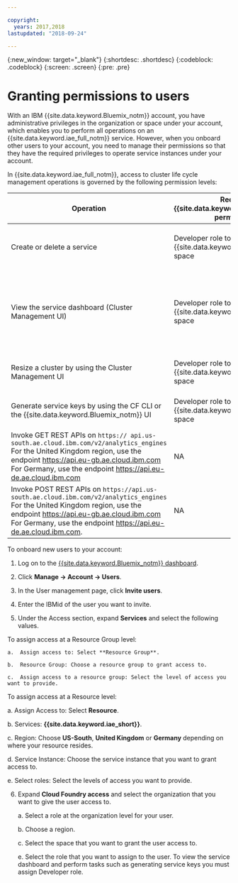 ```yaml
---

copyright:
  years: 2017,2018
lastupdated: "2018-09-24"

---
```


<!-- Attribute definitions -->
{:new_window: target="_blank"}
{:shortdesc: .shortdesc}
{:codeblock: .codeblock}
{:screen: .screen}
{:pre: .pre}

# Granting permissions to users

With an IBM {{site.data.keyword.Bluemix_notm}} account, you have administrative privileges in the organization or space under your account, which enables you to perform all operations on an {{site.data.keyword.iae_full_notm}} service. However, when you onboard other users to your account, you need to manage their permissions so that they have the required privileges to operate service instances under your account.

In {{site.data.keyword.iae_full_notm}}, access to cluster life cycle management operations is governed by the following permission levels:

| Operation | Required {{site.data.keyword.Bluemix_notm}} permissions | Required IAM permissions |
|-----------|------------------------------|--------------------------|
| Create or delete a service | Developer role to the {{site.data.keyword.Bluemix_notm}} space | Editor and above to your Resource Group |
| View the service dashboard (Cluster Management UI) | Developer role to the {{site.data.keyword.Bluemix_notm}} space | Viewer and above to your Resource Group and Reader, or above to the service instance |
| Resize a cluster by using the Cluster Management UI | Developer role to the {{site.data.keyword.Bluemix_notm}} space | Editor and above to the service instance |
| Generate service keys by using the CF CLI or the {{site.data.keyword.Bluemix_notm}} UI | Developer role to the {{site.data.keyword.Bluemix_notm}} space | Editor or above to the service instance |
| Invoke  GET REST APIs on `https:// api.us-south.ae.cloud.ibm.com/v2/analytics_engines` <br>  For the United Kingdom region, use the endpoint https://api.eu-gb.ae.cloud.ibm.com <br> For Germany, use the endpoint https://api.eu-de.ae.cloud.ibm.com | NA | Reader and above |
| Invoke POST  REST APIs on `https://api.us-south.ae.cloud.ibm.com/v2/analytics_engines` <br>  For the United Kingdom region, use the endpoint https://api.eu-gb.ae.cloud.ibm.com <br> For Germany, use the endpoint https://api.eu-de.ae.cloud.ibm.com.  | NA | Writer and above |

To onboard new users to your account:

1.	Log on to the [{{site.data.keyword.Bluemix_notm}} dashboard](https://console.bluemix.net).

2.	Click **Manage -> Account -> Users**.

3.	In the User management page, click **Invite users**.

4.	Enter the IBMid of the user you want to invite.

5.	Under the Access section, expand **Services** and select the following values.

 To assign access at a Resource Group level:

	a.	Assign access to: Select **Resource Group**.

	b.	Resource Group: Choose a resource group to grant access to.

	c.	Assign access to a resource group: Select the level of access you want to provide.

  To assign access at a Resource level:

   a. Assign Access to: Select **Resource**.

   b. Services: **{{site.data.keyword.iae_short}}**.

   c. Region: Choose **US-South**, **United Kingdom** or **Germany** depending on where your resource resides.

   d. Service Instance: Choose the service instance that you want to grant access to.   

   e. Select roles: Select the levels of access you want to provide.

6.	Expand **Cloud Foundry access** and select the organization that you want to give the user access to.

	a. Select a role at the organization level for your user.

	b.	Choose a region.

	c.	Select the space that you want to grant the user access to.

	e.	Select the role that you want to assign to the user. To view the service dashboard and perform tasks such as generating service keys you must assign Developer role.
